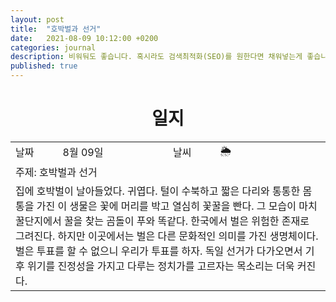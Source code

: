 ```yaml
---
layout: post
title:  "호박벌과 선거"
date:   2021-08-09 10:12:00 +0200
categories: journal
description: 비워둬도 좋습니다. 혹시라도 검색최적화(SEO)를 원한다면 채워넣는게 좋습니다.
published: true
---
```

 
<h1 style='text-align:center;font-weight:bold;'>일지</h1>

<table>

  <tr>
    <td style="width: 15%;" >날짜</td>
    <td style="width: 35%;" >8월 09일</td>
    <td style="width: 15%;" >날씨</td>
    <td style="width: 35%;" >&#127782; </td>
  </tr>
  <tr><td colspan=4> 주제: 호박벌과 선거 </td></tr>
  <tr><td colspan=4 class="notes"> 집에 호박벌이 날아들었다. 귀엽다. 털이 수북하고 짧은 다리와 통통한 몸통을 가진 이 생물은 꽃에 머리를 박고 열심히 꽃꿀을 빤다. 그 모습이 마치 꿀단지에서 꿀을 찾는 곰돌이 푸와 똑같다. 한국에서 벌은 위험한 존재로 그려진다. 하지만 이곳에서는 벌은 다른 문화적인 의미를 가진 생명체이다. 벌은 투표를 할 수 없으니 우리가 투표를 하자. 독일 선거가 다가오면서 기후 위기를 진정성을 가지고 다루는 정치가를 고르자는 목소리는 더욱 커진다. 
 

</td></tr>
</table>




